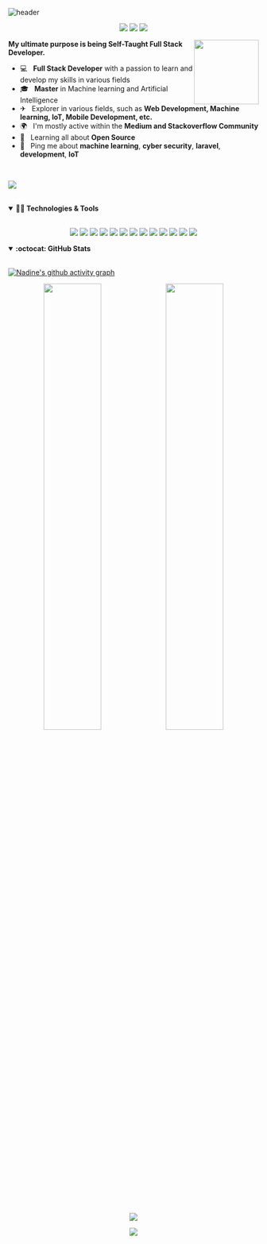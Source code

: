 ![header](https://capsule-render.vercel.app/api?type=waving&color=timeGradient&height=240&section=header&text=Hi,%20I%27m%20Nadine%20Nasser%F0%9F%91%8B&fontSize=36&animation=fadeIn&fontAlignY=36)

<p align="center">
<img src="https://img.shields.io/github/followers/Nadine-Nasser.svg?style=social&label=Follow&maxAge=2592000" />
<img src="https://img.shields.io/badge/Made%20with-Markdown-1f425f.svg" />
<img src="https://img.shields.io/badge/Ask%20me-anything-1abc9c.svg" />
</p>

<img align="right" src="https://media.giphy.com/media/LoBSGLlkRVWnd6SdxN/giphy.gif" width="130">

**My ultimate purpose is being Self-Taught Full Stack Developer.**

- 💻&nbsp;&nbsp; **Full Stack Developer** with a passion to learn and develop my skills in various fields
- 🎓&nbsp;&nbsp; **Master** in Machine learning and Artificial Intelligence
- ✈&nbsp;&nbsp; Explorer in various fields, such as **Web Development, Machine learning, IoT, Mobile Development, etc.**
- 🌍&nbsp;&nbsp; I'm mostly active within the **Medium and Stackoverflow Community**
- 🌱&nbsp;&nbsp; Learning all about **Open Source**
- 💬&nbsp;&nbsp; Ping me about **machine learning**, **cyber security**, **laravel**, **development**, **IoT**

<br>

[![](https://img.shields.io/badge/linkedin-%230077B5.svg?&style=for-the-badge&logo=linkedin&logoColor=white)](https://www.linkedin.com/in/nadine-nasser-699283132/)


<br>
<details markdown="1" open>
<summary><strong>👩‍💻 Technologies & Tools</strong></summary>
<br>
<p align="center">
<img src="https://img.shields.io/badge/python%20-%2314354C.svg?&style=for-the-badge&logo=python&logoColor=white"/>
    <img src="https://img.shields.io/badge/javascript%20-%23323330.svg?&style=for-the-badge&logo=javascript&logoColor=%23F7DF1E"/>
    <img src="https://img.shields.io/badge/html5%20-%23E34F26.svg?&style=for-the-badge&logo=html5&logoColor=white"/>
    <img src="https://img.shields.io/badge/css3%20-%231572B6.svg?&style=for-the-badge&logo=css3&logoColor=white"/>
    <img src="https://img.shields.io/badge/C%23-239120?style=for-the-badge&logo=c-sharp&logoColor=white"/>
    <img src="https://img.shields.io/badge/PHP-777BB4?style=for-the-badge&logo=php&logoColor=white"/>
    <img src="https://img.shields.io/badge/Bootstrap-563D7C?style=for-the-badge&logo=bootstrap&logoColor=white"/>
    <img src="https://img.shields.io/badge/Django-092E20?style=for-the-badge&logo=django&logoColor=white"/>
    <img src="https://img.shields.io/badge/Laravel-FF2D20?style=for-the-badge&logo=laravel&logoColor=white"/>
    <img src="https://img.shields.io/badge/MySQL-00000F?style=for-the-badge&logo=mysql&logoColor=white"/>
    <img src="https://img.shields.io/badge/markdown-%23000000.svg?&style=for-the-badge&logo=markdown&logoColor=white"/>
    <img src="https://img.shields.io/badge/git%20-%23F05033.svg?&style=for-the-badge&logo=git&logoColor=white"/>
    <img src="https://img.shields.io/badge/github%20-%23121011.svg?&style=for-the-badge&logo=github&logoColor=white"/>
</p>

</details>

<details markdown="1" open>

<summary><strong>:octocat: GitHub Stats</strong></summary>

<br/>

 [![Nadine's github activity graph](https://activity-graph.herokuapp.com/graph?username=Nadine-Nasser&theme=react-dark)](https://git.io/mertbozkir)
<p align = "center">
  <img width="48%" src="https://github-readme-stats.vercel.app/api?username=Nadine-Nasser&show_icons=true&theme=tokyonight" />
  <img width="48%" src="https://github-readme-streak-stats.herokuapp.com/?user=Nadine-Nasser&theme=tokyonight" />
  <br>
  <img src = "https://github-readme-stats.vercel.app/api/top-langs/?username=Nadine-Nasser&hide=css,java,html,asp&theme=radical&langs_count=4">
</p>

<p align="center">
<img src="http://ForTheBadge.com/images/badges/built-with-love.svg" />
</p>
</details>



